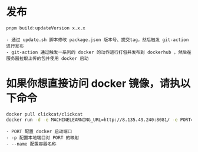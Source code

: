 # 发布
```bash
pnpm build:updateVersion x.x.x 
```
    - 通过 update.sh 脚本修改 package.json 版本号、提交tag，然后触发 git-action 进行发布
    - git-action 通过触发一系列的 docker 的动作进行打包并发布到 dockerhub ，然后在服务器拉取上传的包并使用 docker 启动

# 如果你想直接访问 docker 镜像，请执以下命令
```bash
docker pull clickcat/clickcat
docker run -d -e MACHINELEARNING_URL=http://8.135.49.240:8081/ -e PORT=5555 -p 9090:5555 --name clickcat clickcat/clickcat
```
    - PORT 配置 docker 启动端口
    - -p 配置本地端口对 PORT 的映射
    - --name 配置容器名称
